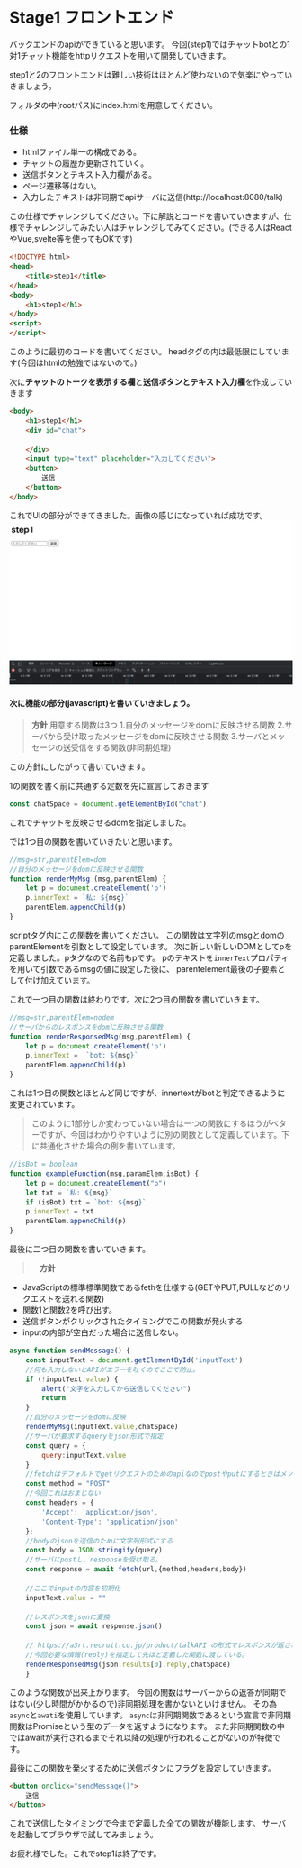 # Stage1 フロントエンド

バックエンドのapiができていると思います。
今回(step1)ではチャットbotとの1対1チャット機能をhttpリクエストを用いて開発していきます。

step1と2のフロントエンドは難しい技術はほとんど使わないので気楽にやっていきましょう。

フォルダの中(rootパス)にindex.htmlを用意してください。

### 仕様
* htmlファイル単一の構成である。
* チャットの履歴が更新されていく。
* 送信ボタンとテキスト入力欄がある。
* ページ遷移等はない。
* 入力したテキストは非同期でapiサーバに送信(http://localhost:8080/talk)

この仕様でチャレンジしてください。下に解説とコードを書いていきますが、仕様でチャレンジしてみたい人はチャレンジしてみてください。(できる人はReactやVue,svelte等を使ってもOKです)

```html
<!DOCTYPE html>
<head>
    <title>step1</title>
</head>
<body>
    <h1>step1</h1>
</body>
<script>
</script>
```

このように最初のコードを書いてください。
headタグの内は最低限にしています(今回はhtmlの勉強ではないので。)

次に**チャットのトークを表示する欄**と**送信ボタンとテキスト入力欄**を作成していきます

```html
<body>
    <h1>step1</h1>
    <div id="chat">

    </div>
    <input type="text" placeholder="入力してください">
    <button>
        送信
    </button>
</body>
```
これでUIの部分ができてきました。画像の感じになっていれば成功です。
<img src="./step101.png">

#### 次に機能の部分(javascript)を書いていきましょう。
>**方針**
用意する関数は3つ
1.自分のメッセージをdomに反映させる関数
2.サーバから受け取ったメッセージをdomに反映させる関数
3.サーバとメッセージの送受信をする関数(非同期処理)

この方針にしたがって書いていきます。

1の関数を書く前に共通する定数を先に宣言しておきます
```javascript
const chatSpace = document.getElementById("chat")
```
これでチャットを反映させるdomを指定しました。

では1つ目の関数を書いていきたいと思います。
```javascript
//msg=str,parentElem=dom
//自分のメッセージをdomに反映させる関数
function renderMyMsg (msg,parentElem) {
    let p = document.createElement('p')
    p.innerText = `私: ${msg}`
    parentElem.appendChild(p)
}
```
scriptタグ内にこの関数を書いてください。
この関数は文字列のmsgとdomのparentElementを引数として設定しています。
次に新しい新しいDOMとしてpを定義しました。pタグなので名前もpです。
pのテキストを```innerText```プロパティを用いて引数であるmsgの値に設定した後に、
parentelement最後の子要素として付け加えています。

これで一つ目の関数は終わりです。次に2つ目の関数を書いていきます。

```javascript
//msg=str,parentElem=nodem
//サーバからのレスポンスをdomに反映させる関数
function renderResponsedMsg(msg,parentElem) {
    let p = document.createElement('p')
    p.innerText =  `bot: ${msg}`
    parentElem.appendChild(p)
}
```

これは1つ目の関数とほとんど同じですが、innertextがbotと判定できるように変更されています。
> このように1部分しか変わっていない場合は一つの関数にするほうがベターですが、今回はわかりやすいように別の関数として定義しています。下に共通化させた場合の例を書いています。

``` JavaScript
//isBot = boolean
function exampleFunction(msg,paramElem,isBot) {
    let p = document.createElement("p")
    let txt = `私: ${msg}`
    if (isBot) txt = `bot: ${msg}`
    p.innerText = txt
    parentElem.appendChild(p)
}
```
最後に二つ目の関数を書いていきます。
>　**方針**
* JavaScriptの標準標準関数であるfethを仕様する(GETやPUT,PULLなどのリクエストを送れる関数)
* 関数1と関数2を呼び出す。
* 送信ボタンがクリックされたタイミングでこの関数が発火する
* inputの内部が空白だった場合に送信しない。

```javascript
async function sendMessage() {
    const inputText = document.getElementById('inputText')
    //何も入力しないとAPIがエラーを吐くのでここで防止。
    if (!inputText.value) {
        alert("文字を入力してから送信してください")
        return
    }
    //自分のメッセージをdomに反映
    renderMyMsg(inputText.value,chatSpace)
    //サーバが要求するqueryをjson形式で指定
    const query = {
        query:inputText.value
    }
    //fetchはデフォルトでgetリクエストのためのapiなのでpostやputにするときはメソッドを明示する必要がある。
    const method = "POST"
    //今回これはおまじない
    const headers = {
        'Accept': 'application/json',
        'Content-Type': 'application/json'
    };
    //bodyのjsonを送信のために文字列形式にする
    const body = JSON.stringify(query)
    //サーバにpostし、responseを受け取る。
    const response = await fetch(url,{method,headers,body})

    //ここでinputの内容を初期化
    inputText.value = ""

    //レスポンスをjsonに変換
    const json = await response.json()
    
    // https://a3rt.recruit.co.jp/product/talkAPI の形式でレスポンスが返されるので
    //今回必要な情報(reply)を指定して先ほど定義した関数に渡している。
    renderResponsedMsg(json.results[0].reply,chatSpace)        
    }
``` 
このような関数が出来上がります。
今回の関数はサーバーからの返答が同期ではない(少し時間がかかるので)非同期処理を書かないといけません。
その為```async```と```awati```を使用しています。
```async```は非同期関数であるという宣言で非同期関数はPromiseという型のデータを返すようになります。
また非同期関数の中ではawaitが実行されるまでそれ以降の処理が行われることがないのが特徴です。

最後にこの関数を発火するために送信ボタンにフラグを設定していきます。

```html
<button onclick="sendMessage()">
    送信
</button>
```
これで送信したタイミングで今まで定義した全ての関数が機能します。
サーバを起動してブラウザで試してみましょう。

お疲れ様でした。これでstep1は終了です。